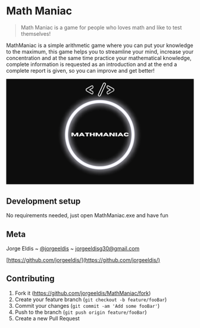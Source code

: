 # Math Maniac

> Math Maniac is a game for people who loves math and like to test themselves!

MathManiac is a simple arithmetic game where you can put your knowledge to the maximum, this game helps you to streamline your mind, increase your concentration and at the same time practice your mathematical knowledge, complete information is requested as an introduction and at the end a complete report is given, so you can improve and get better!

![](https://raw.githubusercontent.com/jorgeeldis/MathManiac/main/header.png)

## Development setup

No requirements needed, just open MathManiac.exe and have fun

## Meta

Jorge Eldis ~ [@jorgeeldis](https://twitter.com/jorgeeldis) ~ jorgeeldisg30@gmail.com

[https://github.com/jorgeeldis/](https://github.com/jorgeeldis/)

## Contributing

1. Fork it (<https://github.com/jorgeeldis/MathManiac/fork>)
2. Create your feature branch (`git checkout -b feature/fooBar`)
3. Commit your changes (`git commit -am 'Add some fooBar'`)
4. Push to the branch (`git push origin feature/fooBar`)
5. Create a new Pull Request
